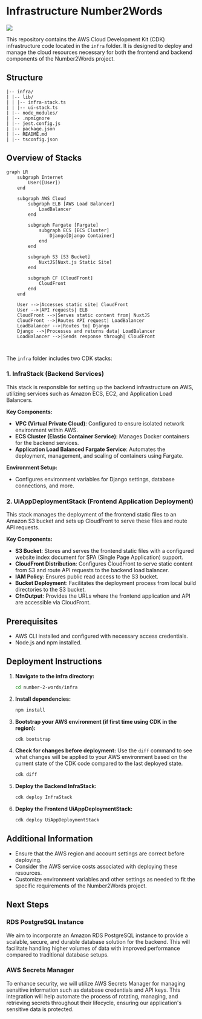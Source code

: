 # Infrastructure Number2Words

![](https://github.com/lguibr/number-2-words/actions/workflows/ci.yml/badge.svg)

This repository contains the AWS Cloud Development Kit (CDK) infrastructure code located in the `infra` folder. It is designed to deploy and manage the cloud resources necessary for both the frontend and backend components of the Number2Words project.

## Structure

```
|-- infra/
| |-- lib/
| | |-- infra-stack.ts
| | |-- ui-stack.ts
| |-- node_modules/
| |-- .npmignore
| |-- jest.config.js
| |-- package.json
| |-- README.md
| |-- tsconfig.json
```

## Overview of Stacks

```mermaid
graph LR
    subgraph Internet
        User([User])
    end

    subgraph AWS Cloud
        subgraph ELB [AWS Load Balancer]
            LoadBalancer
        end

        subgraph Fargate [Fargate]
            subgraph ECS [ECS Cluster]
                Django[Django Container]
            end
        end

        subgraph S3 [S3 Bucket]
            NuxtJS[Nuxt.js Static Site]
        end

        subgraph CF [CloudFront]
            CloudFront
        end
    end

    User -->|Accesses static site| CloudFront
    User -->|API requests| ELB
    CloudFront -->|Serves static content from| NuxtJS
    CloudFront -->|Routes API request| LoadBalancer
    LoadBalancer -->|Routes to| Django
    Django -->|Processes and returns data| LoadBalancer
    LoadBalancer -->|Sends response through| CloudFront



```

The `infra` folder includes two CDK stacks:

### 1. InfraStack (Backend Services)

This stack is responsible for setting up the backend infrastructure on AWS, utilizing services such as Amazon ECS, EC2, and Application Load Balancers.

**Key Components:**

- **VPC (Virtual Private Cloud)**: Configured to ensure isolated network environment within AWS.
- **ECS Cluster (Elastic Container Service)**: Manages Docker containers for the backend services.
- **Application Load Balanced Fargate Service**: Automates the deployment, management, and scaling of containers using Fargate.

**Environment Setup:**

- Configures environment variables for Django settings, database connections, and more.

### 2. UiAppDeploymentStack (Frontend Application Deployment)

This stack manages the deployment of the frontend static files to an Amazon S3 bucket and sets up CloudFront to serve these files and route API requests.

**Key Components:**

- **S3 Bucket**: Stores and serves the frontend static files with a configured website index document for SPA (Single Page Application) support.
- **CloudFront Distribution**: Configures CloudFront to serve static content from S3 and route API requests to the backend load balancer.
- **IAM Policy**: Ensures public read access to the S3 bucket.
- **Bucket Deployment**: Facilitates the deployment process from local build directories to the S3 bucket.
- **CfnOutput**: Provides the URLs where the frontend application and API are accessible via CloudFront.

## Prerequisites

- AWS CLI installed and configured with necessary access credentials.
- Node.js and npm installed.

## Deployment Instructions

1. **Navigate to the infra directory:**

   ```bash
   cd number-2-words/infra
   ```

2. **Install dependencies:**

   ```bash
   npm install
   ```

3. **Bootstrap your AWS environment (if first time using CDK in the region):**

   ```bash
   cdk bootstrap
   ```

4. **Check for changes before deployment:**
   Use the `diff` command to see what changes will be applied to your AWS environment based on the current state of the CDK code compared to the last deployed state.

   ```bash
   cdk diff
   ```

5. **Deploy the Backend InfraStack:**

   ```bash
   cdk deploy InfraStack
   ```

6. **Deploy the Frontend UiAppDeploymentStack:**
   ```bash
   cdk deploy UiAppDeploymentStack
   ```

## Additional Information

- Ensure that the AWS region and account settings are correct before deploying.
- Consider the AWS service costs associated with deploying these resources.
- Customize environment variables and other settings as needed to fit the specific requirements of the Number2Words project.

## Next Steps

### RDS PostgreSQL Instance

We aim to incorporate an Amazon RDS PostgreSQL instance to provide a scalable, secure, and durable database solution for the backend. This will facilitate handling higher volumes of data with improved performance compared to traditional database setups.

### AWS Secrets Manager

To enhance security, we will utilize AWS Secrets Manager for managing sensitive information such as database credentials and API keys. This integration will help automate the process of rotating, managing, and retrieving secrets throughout their lifecycle, ensuring our application's sensitive data is protected.
